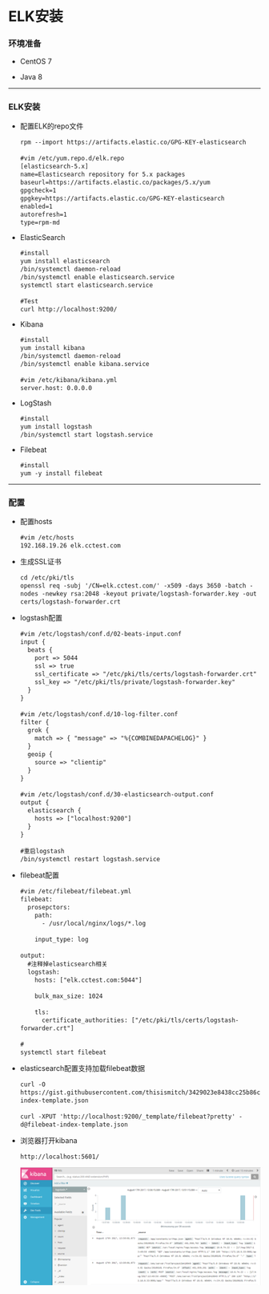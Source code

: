 # ELK安装

### 环境准备

* CentOS 7

* Java 8

***

### ELK安装

* 配置ELK的repo文件

      rpm --import https://artifacts.elastic.co/GPG-KEY-elasticsearch

      #vim /etc/yum.repo.d/elk.repo
      [elasticsearch-5.x]
      name=Elasticsearch repository for 5.x packages
      baseurl=https://artifacts.elastic.co/packages/5.x/yum
      gpgcheck=1
      gpgkey=https://artifacts.elastic.co/GPG-KEY-elasticsearch
      enabled=1
      autorefresh=1
      type=rpm-md

* ElasticSearch

      #install
      yum install elasticsearch
      /bin/systemctl daemon-reload
      /bin/systemctl enable elasticsearch.service
      systemctl start elasticsearch.service

      #Test
      curl http://localhost:9200/

* Kibana

      #install
      yum install kibana
      /bin/systemctl daemon-reload
      /bin/systemctl enable kibana.service

      #vim /etc/kibana/kibana.yml
      server.host: 0.0.0.0

* LogStash

      #install
      yum install logstash
      /bin/systemctl start logstash.service

* Filebeat

      #install
      yum -y install filebeat

***

### 配置

* 配置hosts

      #vim /etc/hosts
      192.168.19.26 elk.cctest.com

* 生成SSL证书

      cd /etc/pki/tls
      openssl req -subj '/CN=elk.cctest.com/' -x509 -days 3650 -batch -nodes -newkey rsa:2048 -keyout private/logstash-forwarder.key -out certs/logstash-forwarder.crt

* logstash配置

      #vim /etc/logstash/conf.d/02-beats-input.conf
      input {
        beats {
          port => 5044
          ssl => true
          ssl_certificate => "/etc/pki/tls/certs/logstash-forwarder.crt"
          ssl_key => "/etc/pki/tls/private/logstash-forwarder.key"
        }
      }

      #vim /etc/logstash/conf.d/10-log-filter.conf
      filter {
        grok {
          match => { "message" => "%{COMBINEDAPACHELOG}" }
        }
        geoip {
          source => "clientip"
        }
      }

      #vim /etc/logstash/conf.d/30-elasticsearch-output.conf
      output {
        elasticsearch {
          hosts => ["localhost:9200"]
        }
      }

      #重启logstash
      /bin/systemctl restart logstash.service

* filebeat配置

      #vim /etc/filebeat/filebeat.yml
      filebeat:
        prosepctors:
          path:
            - /usr/local/nginx/logs/*.log

          input_type: log

      output:
        #注释掉elasticsearch相关
        logstash:
          hosts: ["elk.cctest.com:5044"]

          bulk_max_size: 1024

          tls:
            certificate_authorities: ["/etc/pki/tls/certs/logstash-forwarder.crt"]

      #
      systemctl start filebeat

* elasticsearch配置支持加载filebeat数据

      curl -O https://gist.githubusercontent.com/thisismitch/3429023e8438cc25b86c/raw/d8c479e2a1adcea8b1fe86570e42abab0f10f364/filebeat-index-template.json

      curl -XPUT 'http://localhost:9200/_template/filebeat?pretty' -d@filebeat-index-template.json

* 浏览器打开kibana

      http://localhost:5601/

    ![kibana-screen](kibana-screen.png)